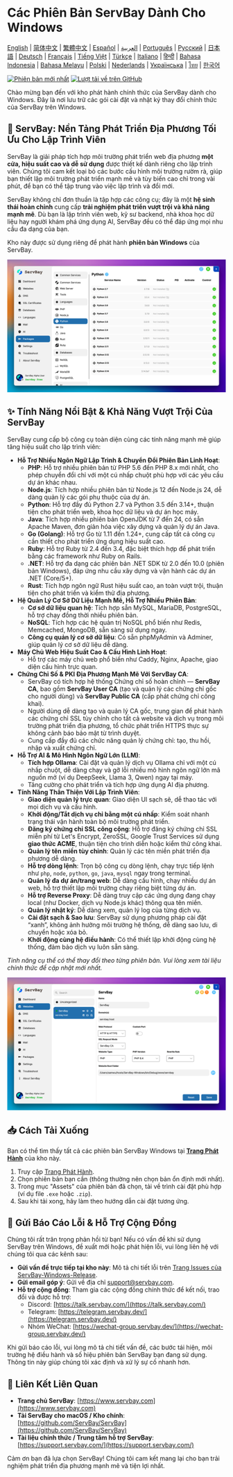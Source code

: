 # Các Phiên Bản ServBay Dành Cho Windows

[English](/README.md) | [简体中文](/README_zh-CN.md) | [繁體中文](/README_zh-TW.md) | [Español](/README_es.md) | [العربية](/README_ar.md) | [Português](/README_pt.md) | [Русский](/README_ru.md) | [日本語](/README_ja.md) | [Deutsch](/README_de.md) | [Français](/README_fr.md) | [Tiếng Việt](/README_vi.md) | [Türkçe](/README_tr.md) | [Italiano](/README_it.md) | [हिन्दी](/README_hi.md) | [Bahasa Indonesia](/README_id.md) | [Bahasa Melayu](/README_ms.md) | [Polski](/README_pl.md) | [Nederlands](/README_nl.md) | [Українська](/README_uk.md) | [ไทย](/README_th.md) | [한국어](/README_ko.md)

[![Phiên bản mới nhất](https://img.shields.io/github/v/release/ServBay/ServBay-Windows-Release?display_name=tag&sort=date&label=Latest%20Release)](../../releases/latest)
[![Lượt tải về trên GitHub](https://img.shields.io/github/downloads/ServBay/ServBay-Windows-Release/total?label=Total%20Downloads)](../../releases)

Chào mừng bạn đến với kho phát hành chính thức của ServBay dành cho Windows. Đây là nơi lưu trữ các gói cài đặt và nhật ký thay đổi chính thức của ServBay trên Windows.

## 🚀 ServBay: Nền Tảng Phát Triển Địa Phương Tối Ưu Cho Lập Trình Viên

ServBay là giải pháp tích hợp môi trường phát triển web địa phương **một cửa, hiệu suất cao và dễ sử dụng** được thiết kế dành riêng cho lập trình viên. Chúng tôi cam kết loại bỏ các bước cấu hình môi trường rườm rà, giúp bạn thiết lập môi trường phát triển mạnh mẽ và tùy biến cao chỉ trong vài phút, để bạn có thể tập trung vào việc lập trình và đổi mới.

ServBay không chỉ đơn thuần là tập hợp các công cụ; đây là một **hệ sinh thái hoàn chỉnh** cung cấp **trải nghiệm phát triển vượt trội và khả năng mạnh mẽ**. Dù bạn là lập trình viên web, kỹ sư backend, nhà khoa học dữ liệu hay người khám phá ứng dụng AI, ServBay đều có thể đáp ứng mọi nhu cầu đa dạng của bạn.

Kho này được sử dụng riêng để phát hành **phiên bản Windows** của ServBay.

![Ảnh chụp màn hình ServBay phiên bản Windows: Phần mềm](screenshots/softwares.png)

## ✨ Tính Năng Nổi Bật & Khả Năng Vượt Trội Của ServBay

ServBay cung cấp bộ công cụ toàn diện cùng các tính năng mạnh mẽ giúp tăng hiệu suất cho lập trình viên:

*   **Hỗ Trợ Nhiều Ngôn Ngữ Lập Trình & Chuyển Đổi Phiên Bản Linh Hoạt**:
    *   **PHP**: Hỗ trợ nhiều phiên bản từ PHP 5.6 đến PHP 8.x mới nhất, cho phép chuyển đổi chỉ với một cú nhấp chuột phù hợp với các yêu cầu dự án khác nhau.
    *   **Node.js**: Tích hợp nhiều phiên bản từ Node.js 12 đến Node.js 24, dễ dàng quản lý các gói phụ thuộc của dự án.
    *   **Python**: Hỗ trợ đầy đủ Python 2.7 và Python 3.5 đến 3.14+, thuận tiện cho phát triển web, khoa học dữ liệu và dự án học máy.
    *   **Java**: Tích hợp nhiều phiên bản OpenJDK từ 7 đến 24, có sẵn Apache Maven, đơn giản hóa việc xây dựng và quản lý dự án Java.
    *   **Go (Golang)**: Hỗ trợ Go từ 1.11 đến 1.24+, cung cấp tất cả công cụ cần thiết cho phát triển ứng dụng hiệu suất cao.
    *   **Ruby**: Hỗ trợ Ruby từ 2.4 đến 3.4, đặc biệt thích hợp để phát triển bằng các framework như Ruby on Rails.
    *   **.NET**: Hỗ trợ đa dạng các phiên bản .NET SDK từ 2.0 đến 10.0 (phiên bản Windows), đáp ứng nhu cầu xây dựng và vận hành các dự án .NET (Core/5+).
    *   **Rust**: Tích hợp ngôn ngữ Rust hiệu suất cao, an toàn vượt trội, thuận tiện cho phát triển và kiểm thử địa phương.
*   **Hệ Quản Lý Cơ Sở Dữ Liệu Mạnh Mẽ, Hỗ Trợ Nhiều Phiên Bản**:
    *   **Cơ sở dữ liệu quan hệ**: Tích hợp sẵn MySQL, MariaDB, PostgreSQL, hỗ trợ chạy đồng thời nhiều phiên bản.
    *   **NoSQL**: Tích hợp các hệ quản trị NoSQL phổ biến như Redis, Memcached, MongoDB, sẵn sàng sử dụng ngay.
    *   **Công cụ quản lý cơ sở dữ liệu**: Có sẵn phpMyAdmin và Adminer, giúp quản lý cơ sở dữ liệu dễ dàng.
*   **Máy Chủ Web Hiệu Suất Cao & Cấu Hình Linh Hoạt**:
    *   Hỗ trợ các máy chủ web phổ biến như Caddy, Nginx, Apache, giao diện cấu hình trực quan.
*   **Chứng Chỉ Số & PKI Địa Phương Mạnh Mẽ Với ServBay CA**:
    *   ServBay có tích hợp hệ thống Chứng chỉ số hoàn chỉnh — **ServBay CA**, bao gồm **ServBay User CA** (tạo và quản lý các chứng chỉ gốc cho người dùng) và **ServBay Public CA** (cấp phát chứng chỉ công khai).
    *   Người dùng dễ dàng tạo và quản lý CA gốc, trung gian để phát hành các chứng chỉ SSL tùy chỉnh cho tất cả website và dịch vụ trong môi trường phát triển địa phương, tổ chức phát triển HTTPS thực sự không cảnh báo bảo mật từ trình duyệt.
    *   Cung cấp đầy đủ các chức năng quản lý chứng chỉ: tạo, thu hồi, nhập và xuất chứng chỉ.
*   **Hỗ Trợ AI & Mô Hình Ngôn Ngữ Lớn (LLM)**:
    *   **Tích hợp Ollama**: Cài đặt và quản lý dịch vụ Ollama chỉ với một cú nhấp chuột, dễ dàng chạy và gỡ lỗi nhiều mô hình ngôn ngữ lớn mã nguồn mở (ví dụ DeepSeek, Llama 3, Qwen) ngay tại máy.
    *   Tăng cường cho phát triển và tích hợp ứng dụng AI địa phương.
*   **Tính Năng Thân Thiện Với Lập Trình Viên**:
    *   **Giao diện quản lý trực quan**: Giao diện UI sạch sẽ, dễ thao tác với mọi dịch vụ và cấu hình.
    *   **Khởi động/Tắt dịch vụ chỉ bằng một cú nhấp**: Kiểm soát nhanh trạng thái vận hành toàn bộ môi trường phát triển.
    *   **Đăng ký chứng chỉ SSL công cộng**: Hỗ trợ đăng ký chứng chỉ SSL miễn phí từ Let's Encrypt, ZeroSSL, Google Trust Services sử dụng **giao thức ACME**, thuận tiện cho trình diễn hoặc kiểm thử công khai.
    *   **Quản lý tên miền tùy chỉnh**: Quản lý các tên miền phát triển địa phương dễ dàng.
    *   **Hỗ trợ dòng lệnh**: Trọn bộ công cụ dòng lệnh, chạy trực tiếp lệnh như `php`, `node`, `python`, `go`, `java`, `mysql` ngay trong terminal.
    *   **Quản lý đa dự án/trang web**: Dễ dàng cấu hình, chạy nhiều dự án web, hỗ trợ thiết lập môi trường chạy riêng biệt từng dự án.
    *   **Hỗ trợ Reverse Proxy**: Dễ dàng truy cập các ứng dụng đang chạy local (như Docker, dịch vụ Node.js khác) thông qua tên miền.
    *   **Quản lý nhật ký**: Dễ dàng xem, quản lý log của từng dịch vụ.
    *   **Cài đặt sạch & Sao lưu**: ServBay sử dụng phương pháp cài đặt “xanh”, không ảnh hưởng môi trường hệ thống, dễ dàng sao lưu, di chuyển hoặc xóa bỏ.
    *   **Khởi động cùng hệ điều hành**: Có thể thiết lập khởi động cùng hệ thống, đảm bảo dịch vụ luôn sẵn sàng.

*Tính năng cụ thể có thể thay đổi theo từng phiên bản. Vui lòng xem tài liệu chính thức để cập nhật mới nhất.*


![Ảnh chụp màn hình ServBay phiên bản Windows: Trang web](screenshots/website.png)


## 📥 Cách Tải Xuống

Bạn có thể tìm thấy tất cả các phiên bản ServBay Windows tại **[Trang Phát Hành](../../releases)** của kho này.

1.  Truy cập [Trang Phát Hành](../../releases).
2.  Chọn phiên bản bạn cần (thông thường nên chọn bản ổn định mới nhất).
3.  Trong mục "Assets" của phiên bản đã chọn, tải về trình cài đặt phù hợp (ví dụ file `.exe` hoặc `.zip`).
4.  Sau khi tải xong, hãy làm theo hướng dẫn cài đặt tương ứng.

## 💬 Gửi Báo Cáo Lỗi & Hỗ Trợ Cộng Đồng

Chúng tôi rất trân trọng phản hồi từ bạn! Nếu có vấn đề khi sử dụng ServBay trên Windows, đề xuất mới hoặc phát hiện lỗi, vui lòng liên hệ với chúng tôi qua các kênh sau:

*   **Gửi vấn đề trực tiếp tại kho này**: Mô tả chi tiết lỗi trên [Trang Issues của ServBay-Windows-Release](../../issues).
*   **Gửi email góp ý**: Gửi về địa chỉ [support@servbay.com](mailto:support@servbay.com).
*   **Hỗ trợ cộng đồng**: Tham gia các cộng đồng chính thức để kết nối, trao đổi và được hỗ trợ:
    *   Discord: [https://talk.servbay.com/](https://talk.servbay.com/)
    *   Telegram: [https://telegram.servbay.dev/](https://telegram.servbay.dev/)
    *   Nhóm WeChat: [https://wechat-group.servbay.dev/](https://wechat-group.servbay.dev/)

Khi gửi báo cáo lỗi, vui lòng mô tả chi tiết vấn đề, các bước tái hiện, môi trường hệ điều hành và số hiệu phiên bản ServBay bạn đang sử dụng. Thông tin này giúp chúng tôi xác định và xử lý sự cố nhanh hơn.

## 🔗 Liên Kết Liên Quan

*   **Trang chủ ServBay**: [https://www.servbay.com](https://www.servbay.com)
*   **Tải ServBay cho macOS / Kho chính**: [https://github.com/ServBay/ServBay](https://github.com/ServBay/ServBay)
*   **Tài liệu chính thức / Trung tâm hỗ trợ ServBay**: [https://support.servbay.com/](https://support.servbay.com/)

Cảm ơn bạn đã lựa chọn ServBay! Chúng tôi cam kết mang lại cho bạn trải nghiệm phát triển địa phương mạnh mẽ và tiện lợi nhất.